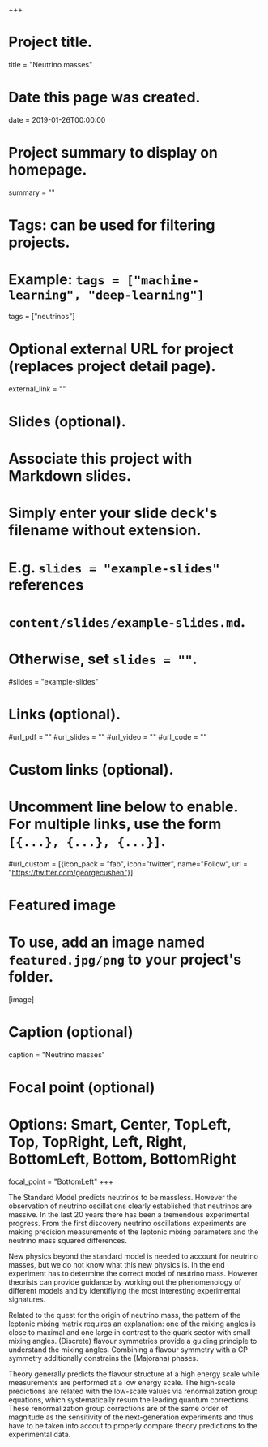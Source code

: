 +++
# Project title.
title = "Neutrino masses"

# Date this page was created.
date = 2019-01-26T00:00:00

# Project summary to display on homepage.
summary = ""

# Tags: can be used for filtering projects.
# Example: `tags = ["machine-learning", "deep-learning"]`
tags = ["neutrinos"]

# Optional external URL for project (replaces project detail page).
external_link = ""

# Slides (optional).
#   Associate this project with Markdown slides.
#   Simply enter your slide deck's filename without extension.
#   E.g. `slides = "example-slides"` references 
#   `content/slides/example-slides.md`.
#   Otherwise, set `slides = ""`.
#slides = "example-slides"

# Links (optional).
#url_pdf = ""
#url_slides = ""
#url_video = ""
#url_code = ""

# Custom links (optional).
#   Uncomment line below to enable. For multiple links, use the form `[{...}, {...}, {...}]`.
#url_custom = [{icon_pack = "fab", icon="twitter", name="Follow", url = "https://twitter.com/georgecushen"}]

# Featured image
# To use, add an image named `featured.jpg/png` to your project's folder. 
[image]
  # Caption (optional)
  caption = "Neutrino masses"
  
  # Focal point (optional)
  # Options: Smart, Center, TopLeft, Top, TopRight, Left, Right, BottomLeft, Bottom, BottomRight
  focal_point = "BottomLeft"
+++


The Standard Model predicts neutrinos to be massless. However the observation of neutrino oscillations clearly established that neutrinos are massive. In the last 20 years there has been a tremendous experimental progress. From the first discovery neutrino oscillations experiments are making precision measurements of the leptonic mixing parameters and the neutrino mass squared differences.

New physics beyond the standard model is needed to account for neutrino masses, but we do not know what this new physics is. In the end experiment has to determine the correct model of neutrino mass. However theorists can provide guidance by working out the phenomenology of different models and by identifiying the most interesting experimental signatures.

Related to the quest for the origin of neutrino mass, the pattern of the leptonic mixing matrix requires an explanation: one of the mixing angles is close to maximal and one large in contrast to the quark sector with small mixing angles. (Discrete) flavour symmetries provide a guiding principle to understand the mixing angles. Combining a flavour symmetry with a CP symmetry additionally constrains the (Majorana) phases.

Theory generally predicts the flavour structure at a high energy scale while measurements are performed at a low energy scale. The high-scale predictions are related with the low-scale values via renormalization group equations, which systematically resum the leading quantum corrections. These renormalization group corrections are of the same order of magnitude as the sensitivity of the next-generation experiments and thus have to be taken into accout to properly compare theory predictions to the experimental data.

